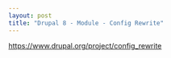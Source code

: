 ```yaml
---
layout: post
title: "Drupal 8 - Module - Config Rewrite"
---
```

https://www.drupal.org/project/config_rewrite

